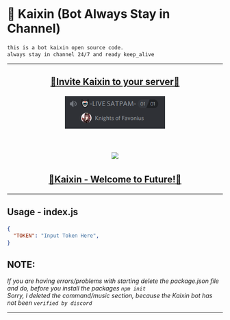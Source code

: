 # 🤖 Kaixin (Bot Always Stay in Channel)

```<p align="center">
this is a bot kaixin open source code.
always stay in channel 24/7 and ready keep_alive

 ```
 
 </p>
<hr>
<h2><p align="center"><a href="https://discord.com/oauth2/authorize?client_id=904032472755499099&permissions=327558298918&scope=bot">🔗Invite Kaixin to your server🔗</a>
 </p>
<p align="center">
 <img src="https://github.com/GarudaID/BOT-stay-in-Channel-24-7/blob/main/img/kof.PNG">
</p>
 <p align="center"><br>
  <a href="https://github.com/penucuriCode">
    <img src="https://lanyard-profile-readme.vercel.app/api/447411230098063362"/>
     </a>
</p>
 <h2><p align="center"><a href="https://zone-id.my.id/">🔗Kaixin - Welcome to Future!🔗</a>
 </p>
<hr>

## Usage - index.js

```json
{
  "TOKEN": "Input Token Here",
}
```

## **NOTE:**

*If you are having errors/problems with starting delete the package.json file and do, before you install the packages `npm init`*
<br>
*Sorry, I deleted the command/music section, because the Kaixin bot has not been `verified by discord`*
<hr>
